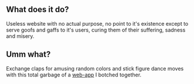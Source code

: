## What does it do?

Useless website with no actual purpose, no point to it's existence except to serve goofs and gaffs to it's users, curing them of their suffering, sadness and misery.

## Umm what?

Exchange claps for amusing random colors and stick figure dance moves with this total garbage of a [web-app](https://https://clapp-8b624.web.app/) I botched together.


